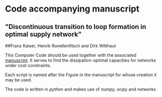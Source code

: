 # Code accompanying manuscript 

## "Discontinuous transition to loop formation in optimal supply network" 
##Franz Kaiser, Henrik Ronellenfitsch and Dirk Witthaut

This Computer Code should be used together with the associated [manuscript](https://arxiv.org/abs/2009.02910). It serves to find the dissipation-optimal capacities for networks under cost constraints.

Each script is named after the Figure in the manuscript for whose creation it may be used.

The code is written in *python* and makes use of *numpy, scipy* and *networkx*.
